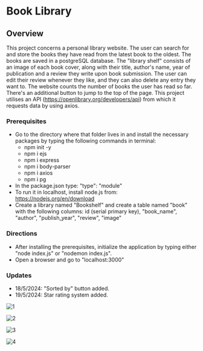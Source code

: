 # Book Library
## Overview
This project concerns a personal library website. The user can search for and store the books they have read from the latest book to the oldest. The books are saved in a postgreSQL database.
The "library shelf" consists of an image of each book cover, along with their title, author's name, year of publication and a review they write upon book submission.
The user can edit their review whenever they like, and they can also delete any entry they want to.
The website counts the number of books the user has read so far. 
There's an additional button to jump to the top of the page.
This project utilises an API (https://openlibrary.org/developers/api) from which it requests data by using axios.
### Prerequisites
- Go to the directory where that folder lives in and install the necessary packages by typing the following commands in terminal:
  - npm init -y
  - npm i ejs
  - npm i express
  - npm i body-parser
  - npm i axios
  - npm i pg
- In the package.json type: "type": "module"
- To run it in localhost, install node.js from: https://nodejs.org/en/download
- Create a library named "Bookshelf" and create a table named "book" with the following columns: id (serial primary key), "book_name", "author", "publish_year", "review", "image"
### Directions 
- After installing the prerequisites, initialize the application by typing either "node index.js" or "nodemon index.js".
- Open a browser and go to "localhost:3000"
### Updates
- 18/5/2024: "Sorted by" button added.
- 19/5/2024: Star rating system added. 

![1](https://github.com/Stratosss/BookLibrary/assets/157527268/40506d92-8a39-41f4-b3e3-80e3ee549ef0)

![2](https://github.com/Stratosss/BookLibrary/assets/157527268/eaa03d34-ed99-42b3-b905-8b4967111614)

![3](https://github.com/Stratosss/BookLibrary/assets/157527268/13f83a67-b619-470b-be18-ab2d115e36f4)

![4](https://github.com/Stratosss/BookLibrary/assets/157527268/f4d7809a-c791-42c0-95d1-ed8a83ba1680)
